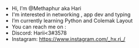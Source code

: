 - Hi, I’m @Methaphur aka Hari
- I'm interested in networking , app dev and typing 
- I’m currently learning Python and Colemak Layout 
- You can reach me on :
- Discord: Harii<3#3578
- Instagram: https://www.instagram.com/_hx.ri_/

<!---
Methaphur/Methaphur is a ✨ special ✨ repository because its `README.md` (this file) appears on your GitHub profile.
You can click the Preview link to take a look at your changes.
--->
